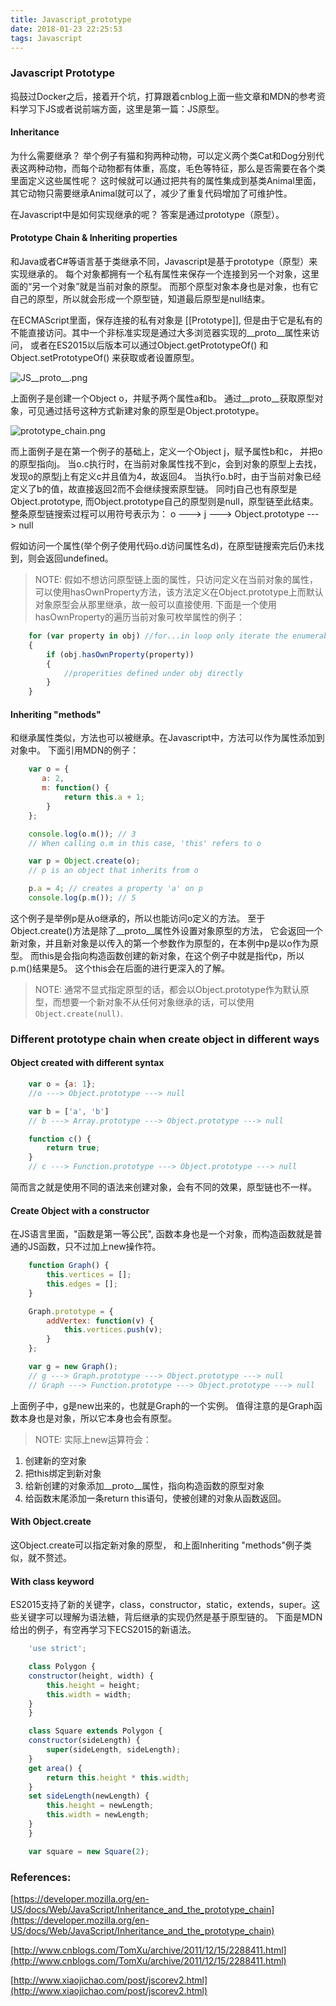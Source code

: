 ```yaml
---
title: Javascript_prototype
date: 2018-01-23 22:25:53
tags: Javascript
---
```


### Javascript Prototype

捣鼓过Docker之后，接着开个坑，打算跟着cnblog上面一些文章和MDN的参考资料学习下JS或者说前端方面，这里是第一篇：JS原型。

#### Inheritance

为什么需要继承？ 
举个例子有猫和狗两种动物，可以定义两个类Cat和Dog分别代表这两种动物，而每个动物都有体重，高度，毛色等特征，那么是否需要在各个类里面定义这些属性呢？
这时候就可以通过把共有的属性集成到基类Animal里面，其它动物只需要继承Animal就可以了，减少了重复代码增加了可维护性。

在Javascript中是如何实现继承的呢？ 答案是通过prototype（原型）。

#### Prototype Chain & Inheriting properties

和Java或者C#等语言基于类继承不同，Javascript是基于prototype（原型）来实现继承的。
每个对象都拥有一个私有属性来保存一个连接到另一个对象，这里面的“另一个对象”就是当前对象的原型。  而那个原型对象本身也是对象，也有它自己的原型，所以就会形成一个原型链，知道最后原型是null结束。

在ECMAScript里面，保存连接的私有对象是 [[Prototype]], 但是由于它是私有的不能直接访问。其中一个非标准实现是通过大多浏览器实现的\__proto__属性来访问， 或者在ES2015以后版本可以通过Object.getPrototypeOf() 和 Object.setPrototypeOf() 来获取或者设置原型。

![JS__proto__.png](JS__proto__.png)

上面例子是创建一个Object o，并赋予两个属性a和b。 通过\__proto__获取原型对象，可见通过括号这种方式新建对象的原型是Object.prototype。

![prototype_chain.png](prototype_chain.png)

而上面例子是在第一个例子的基础上，定义一个Object j，赋予属性b和c， 并把o的原型指向j。 当o.c执行时，在当前对象属性找不到c，会到对象的原型上去找，发现o的原型j上有定义c并且值为4，故返回4。 当执行o.b时，由于当前对象已经定义了b的值，故直接返回2而不会继续搜索原型链。 同时j自己也有原型是Object.prototype, 而Object.prototype自己的原型则是null，原型链至此结束。 整条原型链搜索过程可以用符号表示为：
    o ---> j ---> Object.prototype ---> null

假如访问一个属性(举个例子使用代码o.d访问属性名d)，在原型链搜索完后仍未找到，则会返回undefined。

> NOTE: 假如不想访问原型链上面的属性，只访问定义在当前对象的属性，可以使用hasOwnProperty方法，该方法定义在Object.prototype上而默认对象原型会从那里继承，故一般可以直接使用. 下面是一个使用hasOwnProperty的遍历当前对象可枚举属性的例子：
```javascript
    for (var property in obj) //for...in loop only iterate the enumerable items
    {
        if (obj.hasOwnProperty(property))
        {
            //properities defined under obj directly
        }
    }
```

#### Inheriting "methods"

和继承属性类似，方法也可以被继承。在Javascript中，方法可以作为属性添加到对象中。
下面引用MDN的例子：
```javascript    
    var o = {
       a: 2,
       m: function() {
            return this.a + 1;
        } 
    };

    console.log(o.m()); // 3
    // When calling o.m in this case, 'this' refers to o

    var p = Object.create(o);
    // p is an object that inherits from o

    p.a = 4; // creates a property 'a' on p
    console.log(p.m()); // 5
```

这个例子是举例p是从o继承的，所以也能访问o定义的方法。 至于Object.create()方法是除了\__proto__属性外设置对象原型的方法， 它会返回一个新对象，并且新对象是以传入的第一个参数作为原型的，在本例中p是以o作为原型。  而this是会指向构造函数创建的新对象，在这个例子中就是指代p，所以p.m()结果是5。 这个this会在后面的进行更深入的了解。

> NOTE: 通常不显式指定原型的话，都会以Object.prototype作为默认原型，而想要一个新对象不从任何对象继承的话，可以使用 `Object.create(null)`.

### Different prototype chain when create object in different ways

#### Object created with different syntax
```javascript
    var o = {a: 1};
    //o ---> Object.prototype ---> null

    var b = ['a', 'b']
    // b ---> Array.prototype ---> Object.prototype ---> null

    function c() {
        return true;
    }
    // c ---> Function.prototype ---> Object.prototype ---> null
```

简而言之就是使用不同的语法来创建对象，会有不同的效果，原型链也不一样。

#### Create Object with a constructor

在JS语言里面，"函数是第一等公民", 函数本身也是一个对象，而构造函数就是普通的JS函数，只不过加上new操作符。

```javascript
    function Graph() {
        this.vertices = [];
        this.edges = [];
    }

    Graph.prototype = {
        addVertex: function(v) {
            this.vertices.push(v);
        }
    };

    var g = new Graph();
    // g ---> Graph.prototype ---> Object.prototype ---> null
    // Graph ---> Function.prototype ---> Object.prototype ---> null
```
上面例子中，g是new出来的，也就是Graph的一个实例。 值得注意的是Graph函数本身也是对象，所以它本身也会有原型。

> NOTE: 实际上new运算符会： 
1. 创建新的空对象 
2. 把this绑定到新对象 
3. 给新创建的对象添加\__proto__属性，指向构造函数的原型对象 
4. 给函数末尾添加一条return this语句，使被创建的对象从函数返回。


#### With Object.create
这Object.create可以指定新对象的原型， 和上面Inheriting "methods"例子类似，就不赘述。

#### With class keyword
ES2015支持了新的关键字，class，constructor，static，extends，super。这些关键字可以理解为语法糖，背后继承的实现仍然是基于原型链的。 下面是MDN给出的例子，有空再学习下ECS2015的新语法。

```javascript
    'use strict';

    class Polygon {
    constructor(height, width) {
        this.height = height;
        this.width = width;
    }
    }

    class Square extends Polygon {
    constructor(sideLength) {
        super(sideLength, sideLength);
    }
    get area() {
        return this.height * this.width;
    }
    set sideLength(newLength) {
        this.height = newLength;
        this.width = newLength;
    }
    }

    var square = new Square(2);
```

### References:
[https://developer.mozilla.org/en-US/docs/Web/JavaScript/Inheritance_and_the_prototype_chain](https://developer.mozilla.org/en-US/docs/Web/JavaScript/Inheritance_and_the_prototype_chain)

[http://www.cnblogs.com/TomXu/archive/2011/12/15/2288411.html](http://www.cnblogs.com/TomXu/archive/2011/12/15/2288411.html)

[http://www.xiaojichao.com/post/jscorev2.html](http://www.xiaojichao.com/post/jscorev2.html)